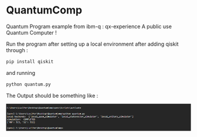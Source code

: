 # QuantumComp
Quantum Program example from ibm-q : qx-experience
A public use Quantum Computer !

Run the program after setting up a local environment after adding qiskit through : 

```Bash
pip install qiskit
```
and running
```Python
python quantum.py
```
The Output should be something like :

![Alt text](https://raw.githubusercontent.com/himanshuxd/QuantumComp/master/static/2018-07-13%2014_21_22-Greenshot.png "quantump.py Output")
